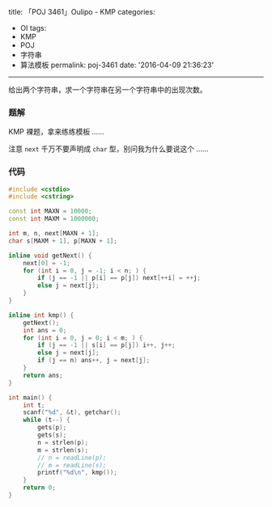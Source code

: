 title: 「POJ 3461」Oulipo - KMP
categories:
  - OI
tags:
  - KMP
  - POJ
  - 字符串
  - 算法模板
permalink: poj-3461
date: '2016-04-09 21:36:23'
---

给出两个字符串，求一个字符串在另一个字符串中的出现次数。

<!-- more -->

### 题解

KMP 裸题，拿来练练模板 ……

注意 `next` 千万不要声明成 `char` 型，别问我为什么要说这个 ……

### 代码

```cpp
#include <cstdio>
#include <cstring>

const int MAXN = 10000;
const int MAXM = 1000000;

int m, n, next[MAXN + 1];
char s[MAXM + 1], p[MAXN + 1];

inline void getNext() {
    next[0] = -1;
    for (int i = 0, j = -1; i < n; ) {
        if (j == -1 || p[i] == p[j]) next[++i] = ++j;
        else j = next[j];
    }
}

inline int kmp() {
    getNext();
    int ans = 0;
    for (int i = 0, j = 0; i < m; ) {
        if (j == -1 || s[i] == p[j]) i++, j++;
        else j = next[j];
        if (j == n) ans++, j = next[j];
    }
    return ans;
}

int main() {
    int t;
    scanf("%d", &t), getchar();
    while (t--) {
        gets(p);
        gets(s);
        n = strlen(p);
        m = strlen(s);
        // n = readLine(p);
        // m = readLine(s);
        printf("%d\n", kmp());
    }
    return 0;
}
```